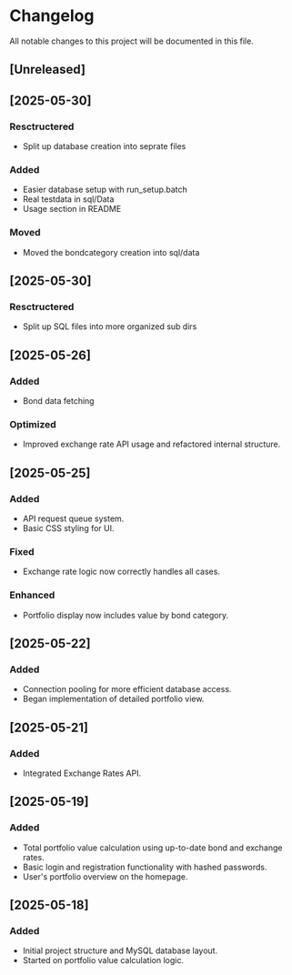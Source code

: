 # Changelog

All notable changes to this project will be documented in this file.

## [Unreleased]

## [2025-05-30]
### Resctructered
- Split up database creation into seprate files

### Added
- Easier database setup with run_setup.batch
- Real testdata in sql/Data
- Usage section in README

### Moved
- Moved the bondcategory creation into sql/data

## [2025-05-30]
### Resctructered
- Split up SQL files into more organized sub dirs

## [2025-05-26]
### Added
- Bond data fetching

### Optimized
- Improved exchange rate API usage and refactored internal structure.

## [2025-05-25]
### Added
- API request queue system.
- Basic CSS styling for UI.

### Fixed
- Exchange rate logic now correctly handles all cases.

### Enhanced
- Portfolio display now includes value by bond category.

## [2025-05-22]
### Added
- Connection pooling for more efficient database access.
- Began implementation of detailed portfolio view.

## [2025-05-21]
### Added
- Integrated Exchange Rates API.

## [2025-05-19]
### Added
- Total portfolio value calculation using up-to-date bond and exchange rates.
- Basic login and registration functionality with hashed passwords.
- User's portfolio overview on the homepage.

## [2025-05-18]
### Added
- Initial project structure and MySQL database layout.
- Started on portfolio value calculation logic.

